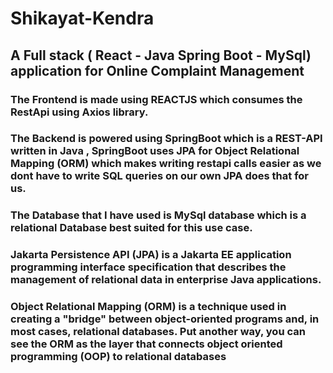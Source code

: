 # Shikayat-Kendra
## A Full stack ( React - Java Spring Boot - MySql) application for Online Complaint Management
### The Frontend is made using REACTJS which consumes the RestApi using Axios library.
### The Backend is powered using SpringBoot which is a REST-API written in Java , SpringBoot uses JPA for Object Relational Mapping (ORM) which makes writing restapi calls easier as we dont have to write SQL queries on our own JPA does that for us.
### The Database that I have used is MySql database which is a relational Database best suited for this use case. 
### Jakarta Persistence API (JPA) is a Jakarta EE application programming interface specification that describes the management of relational data in enterprise Java applications.
### Object Relational Mapping (ORM) is a technique used in creating a "bridge" between object-oriented programs and, in most cases, relational databases. Put another way, you can see the ORM as the layer that connects object oriented programming (OOP) to relational databases
